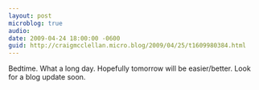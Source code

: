 ```yaml
---
layout: post
microblog: true
audio: 
date: 2009-04-24 18:00:00 -0600
guid: http://craigmcclellan.micro.blog/2009/04/25/t1609980384.html
---
```

Bedtime.  What a long day.  Hopefully tomorrow will be easier/better.  Look for a blog update soon.
